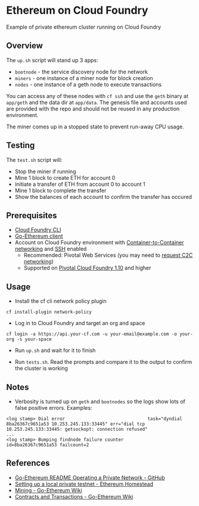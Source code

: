 # Ethereum on Cloud Foundry

Example of private ethereum cluster running on Cloud Foundry

## Overview

The `up.sh` script will stand up 3 apps:

* `bootnode` - the service discovery node for the network
* `miners` - one instance of a miner node for block creation
* `nodes` - one instance of a geth node to execute transactions

You can access any of these nodes with `cf ssh` and use the `geth` binary at `app/geth` and the data dir at `app/data`. The genesis file and accounts used are provided with the repo and should not be reused in any production environment.

The miner comes up in a stopped state to prevent run-away CPU usage.

## Testing

The `test.sh` script will:

* Stop the miner if running
* Mine 1 block to create ETH for account 0
* Initiate a transfer of ETH from account 0 to account 1
* Mine 1 block to complete the transfer
* Show the balances of each account to confirm the transfer has occured 

## Prerequisites

* [Cloud Foundry CLI](https://github.com/cloudfoundry/cli)
* [Go-Ethereum client](https://geth.ethereum.org/downloads/)
* Account on Cloud Foundry environment with [Container-to-Container networking](https://docs.pivotal.io/pivotalcf/1-10/concepts/understand-cf-networking.html) and [SSH](https://docs.pivotal.io/pivotalcf/1-10/opsguide/config-ssh.html) enabled
  * Recommended: Pivotal Web Services (you may need to [request C2C networking](mailto:support@run.pivotal.io?subject=Access%20to%20Container%20Networking%20on%20PWS&body=Can%20I%20please%20get%20access%20to%20Container%20Networking%20stack%20on%20PWS%3F%20Thank%20you.))
  * Supported on [Pivotal Cloud Foundry 1.10](https://docs.pivotal.io/pivotalcf/1-10/pcf-release-notes/index.html) and higher

## Usage

* Install the cf cli network policy plugin
```
cf install-plugin network-policy
```

* Log in to Cloud Foundry and target an org and space
```
cf login -a https://api.your-cf.com -u your-email@example.com -o your-org -s your-space
```

* Run `up.sh` and wait for it to finish

* Run `tests.sh`. Read the prompts and compare it to the output to confirm the cluster is working


## Notes

* Verbosity is turned up on `geth` and `bootnodes` so the logs show lots of false positive errors. Examples:
```
<log stamp> Dial error                               task="dyndial 8ba26367c9651a53 10.253.245.133:33445" err="dial tcp 10.253.245.133:33445: getsockopt: connection refused"
...
<log stamp> Bumping findnode failure counter         id=8ba26367c9651a53 failcount=2
```

## References

* [Go-Ethereum README Operating a Private Network - GitHub](https://github.com/ethereum/go-ethereum#operating-a-private-network)
* [Setting up a local private testnet - Ethereum Homestead](http://ethdocs.org/en/latest/network/test-networks.html#setting-up-a-local-private-testnet)
* [Mining - Go-Ethereum Wiki](https://github.com/ethereum/go-ethereum/wiki/Mining)
* [Contracts and Transactions - Go-Ethereum Wiki](https://github.com/ethereum/go-ethereum/wiki/Contracts-and-Transactions)

